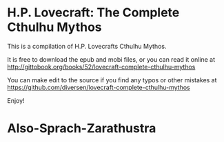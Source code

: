 # H.P. Lovecraft: The Complete Cthulhu Mythos

This is a compilation of H.P. Lovecrafts Cthulhu Mythos. 

It is free to download the epub and mobi files, or you can read it online at <http://gittobook.org/books/52/lovecraft-complete-cthulhu-mythos>

You can make edit to the source if you find any typos or other mistakes at <https://github.com/diversen/lovecraft-complete-cthulhu-mythos>

Enjoy!
# Also-Sprach-Zarathustra
